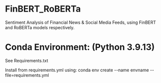 # FinBERT_RoBERTa

Sentiment Analysis of Financial News & Social Media Feeds, using FinBERT and RoBERTa models respectively.

# Conda Environment: (Python 3.9.13)

See Requirements.txt

Install from requirements.yml using:
conda env create --name envname --file=requirements.yml
